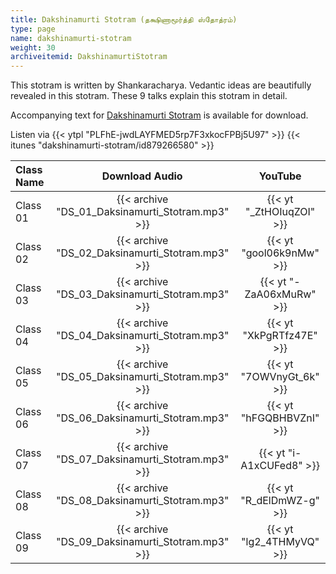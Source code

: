 ```yaml
---
title: Dakshinamurti Stotram (தக்ஷிணாமூர்த்தி ஸ்தோத்ரம்)
type: page
name: dakshinamurti-stotram
weight: 30
archiveitemid: DakshinamurtiStotram
---
```


This stotram is written by Shankaracharya. Vedantic ideas are beautifully revealed in this stotram. These 9 talks explain this stotram in detail.

Accompanying text for [Dakshinamurti Stotram](https://archive.org/download/VedanticTexts/Dakshinamurti_Stotram.pdf) is available for download.

Listen via {{< ytpl "PLFhE-jwdLAYFMED5rp7F3xkocFPBj5U97" >}} {{< itunes "dakshinamurti-stotram/id879266580" >}}

Class Name | Download Audio | YouTube
:---|:---:|:---:
Class 01 | {{< archive "DS_01_Daksinamurti_Stotram.mp3" >}} | {{< yt "_ZtHOIuqZOI" >}}
Class 02 | {{< archive "DS_02_Daksinamurti_Stotram.mp3" >}} | {{< yt "gool06k9nMw" >}}
Class 03 | {{< archive "DS_03_Daksinamurti_Stotram.mp3" >}} | {{< yt "-ZaA06xMuRw" >}}
Class 04 | {{< archive "DS_04_Daksinamurti_Stotram.mp3" >}} | {{< yt "XkPgRTfz47E" >}}
Class 05 | {{< archive "DS_05_Daksinamurti_Stotram.mp3" >}} | {{< yt "7OWVnyGt_6k" >}}
Class 06 | {{< archive "DS_06_Daksinamurti_Stotram.mp3" >}} | {{< yt "hFGQBHBVZnI" >}}
Class 07 | {{< archive "DS_07_Daksinamurti_Stotram.mp3" >}} | {{< yt "i-A1xCUFed8" >}}
Class 08 | {{< archive "DS_08_Daksinamurti_Stotram.mp3" >}} | {{< yt "R_dElDmWZ-g" >}}
Class 09 | {{< archive "DS_09_Daksinamurti_Stotram.mp3" >}} | {{< yt "lg2_4THMyVQ" >}}
